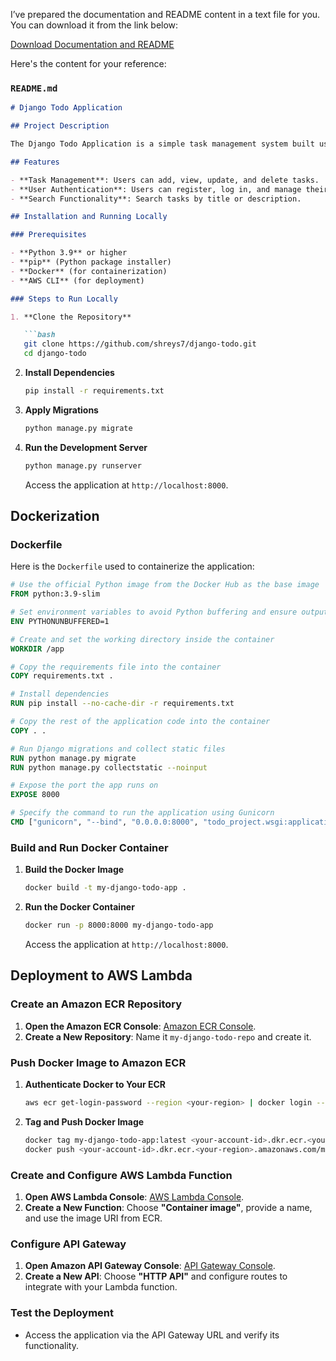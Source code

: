 I’ve prepared the documentation and README content in a text file for you. You can download it from the link below:

[Download Documentation and README](https://gist.github.com/anonymous/79fa2b9c027d5a3c72c4ed7c1a5d44e6)

Here's the content for your reference:

### `README.md`

```markdown
# Django Todo Application

## Project Description

The Django Todo Application is a simple task management system built using Django. It allows users to create, read, update, and delete tasks. This application features basic CRUD operations and is designed to demonstrate Django's capabilities and how to deploy a Dockerized Django app on AWS Lambda.

## Features

- **Task Management**: Users can add, view, update, and delete tasks.
- **User Authentication**: Users can register, log in, and manage their accounts.
- **Search Functionality**: Search tasks by title or description.

## Installation and Running Locally

### Prerequisites

- **Python 3.9** or higher
- **pip** (Python package installer)
- **Docker** (for containerization)
- **AWS CLI** (for deployment)

### Steps to Run Locally

1. **Clone the Repository**

   ```bash
   git clone https://github.com/shreys7/django-todo.git
   cd django-todo
   ```

2. **Install Dependencies**

   ```bash
   pip install -r requirements.txt
   ```

3. **Apply Migrations**

   ```bash
   python manage.py migrate
   ```

4. **Run the Development Server**

   ```bash
   python manage.py runserver
   ```

   Access the application at `http://localhost:8000`.

## Dockerization

### Dockerfile

Here is the `Dockerfile` used to containerize the application:

```Dockerfile
# Use the official Python image from the Docker Hub as the base image
FROM python:3.9-slim

# Set environment variables to avoid Python buffering and ensure output is logged immediately
ENV PYTHONUNBUFFERED=1

# Create and set the working directory inside the container
WORKDIR /app

# Copy the requirements file into the container
COPY requirements.txt .

# Install dependencies
RUN pip install --no-cache-dir -r requirements.txt

# Copy the rest of the application code into the container
COPY . .

# Run Django migrations and collect static files
RUN python manage.py migrate
RUN python manage.py collectstatic --noinput

# Expose the port the app runs on
EXPOSE 8000

# Specify the command to run the application using Gunicorn
CMD ["gunicorn", "--bind", "0.0.0.0:8000", "todo_project.wsgi:application"]
```

### Build and Run Docker Container

1. **Build the Docker Image**

   ```bash
   docker build -t my-django-todo-app .
   ```

2. **Run the Docker Container**

   ```bash
   docker run -p 8000:8000 my-django-todo-app
   ```

   Access the application at `http://localhost:8000`.

## Deployment to AWS Lambda

### Create an Amazon ECR Repository

1. **Open the Amazon ECR Console**: [Amazon ECR Console](https://console.aws.amazon.com/ecr/).
2. **Create a New Repository**: Name it `my-django-todo-repo` and create it.

### Push Docker Image to Amazon ECR

1. **Authenticate Docker to Your ECR**

   ```bash
   aws ecr get-login-password --region <your-region> | docker login --username AWS --password-stdin <your-account-id>.dkr.ecr.<your-region>.amazonaws.com
   ```

2. **Tag and Push Docker Image**

   ```bash
   docker tag my-django-todo-app:latest <your-account-id>.dkr.ecr.<your-region>.amazonaws.com/my-django-todo-repo:latest
   docker push <your-account-id>.dkr.ecr.<your-region>.amazonaws.com/my-django-todo-repo:latest
   ```

### Create and Configure AWS Lambda Function

1. **Open AWS Lambda Console**: [AWS Lambda Console](https://console.aws.amazon.com/lambda/).
2. **Create a New Function**: Choose **"Container image"**, provide a name, and use the image URI from ECR.

### Configure API Gateway

1. **Open Amazon API Gateway Console**: [API Gateway Console](https://console.aws.amazon.com/apigateway/).
2. **Create a New API**: Choose **"HTTP API"** and configure routes to integrate with your Lambda function.

### Test the Deployment

- Access the application via the API Gateway URL and verify its functionality.

